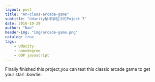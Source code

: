 ```yaml
---
layout: post
title: "An-class-arcade-game"
subtitle: "Udacity纳米学位中的Poject 7"
date: 2016-10-29
author: "Nan"
header-img: "img/arcade-game.png"
catalog: true
tags:
    - Udacity
    - nanodegree
    - OOP javascript
---
```


Finally finished this project,you can test this classic arcade game to get your star! :bowtie:
